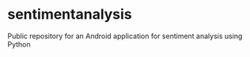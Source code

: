 # sentimentanalysis
Public repository for an Android application for sentiment analysis using Python
